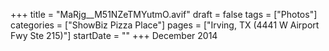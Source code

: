 +++
title = "MaRjg__M51NZeTMYutmO.avif"
draft = false
tags = ["Photos"]
categories = ["ShowBiz Pizza Place"]
pages = ["Irving, TX (4441 W Airport Fwy Ste 215)"]
startDate = ""
+++
December 2014
